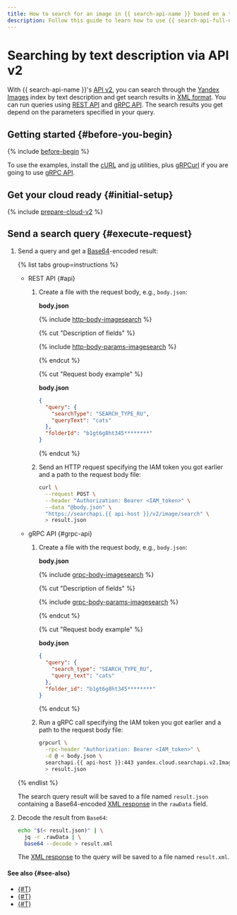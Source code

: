 ```yaml
---
title: How to search for an image in {{ search-api-name }} based on a text description via API v2
description: Follow this guide to learn how to use {{ search-api-full-name }}'s API v2 interface to send text search queries and get search results in XML or HTML format in deferred (asynchronous) mode.
---
```


# Searching by text description via API v2

With {{ search-api-name }}'s [API v2](../concepts/index.md#api-v2), you can search through the [Yandex Images](https://yandex.ru/images) index by text description and get search results in [XML format](../concepts/image-search.md#xml-response-format). You can run queries using [REST API](../api-ref/) and [gRPC API](../api-ref/grpc/). The search results you get depend on the parameters specified in your query.

## Getting started {#before-you-begin}

{% include [before-begin](../../_tutorials/_tutorials_includes/before-you-begin.md) %}

To use the examples, install the [cURL](https://curl.haxx.se) and [jq](https://stedolan.github.io/jq) utilities, plus [gRPCurl](https://github.com/fullstorydev/grpcurl) if you are going to use [gRPC API](../api-ref/grpc/).

## Get your cloud ready {#initial-setup}

{% include [prepare-cloud-v2](../../_includes/search-api/prepare-cloud-v2.md) %}

## Send a search query {#execute-request}

1. Send a query and get a [Base64](https://en.wikipedia.org/wiki/Base64)-encoded result:

    {% list tabs group=instructions %}

    - REST API {#api}

      1. Create a file with the request body, e.g., `body.json`:

          **body.json**

          {% include [http-body-imagesearch](../../_includes/search-api/http-body-imagesearch.md) %}

          {% cut "Description of fields" %}

          {% include [http-body-params-imagesearch](../../_includes/search-api/http-body-params-imagesearch.md) %}

          {% endcut %}

          {% cut "Request body example" %}

          **body.json**

          ```json
          {
            "query": {
              "searchType": "SEARCH_TYPE_RU",
              "queryText": "cats"
            },
            "folderId": "b1gt6g8ht345********"
          }
          ```

          {% endcut %}

      1. Send an HTTP request specifying the IAM token you got earlier and a path to the request body file:

          ```bash
          curl \
            --request POST \
            --header "Authorization: Bearer <IAM_token>" \
            --data "@body.json" \
            "https://searchapi.{{ api-host }}/v2/image/search" \
            > result.json
          ```

    - gRPC API {#grpc-api}

      1. Create a file with the request body, e.g., `body.json`:

          **body.json**

          {% include [grpc-body-imagesearch](../../_includes/search-api/grpc-body-imagesearch.md) %}

          {% cut "Description of fields" %}

          {% include [grpc-body-params-imagesearch](../../_includes/search-api/grpc-body-params-imagesearch.md) %}

          {% endcut %}

          {% cut "Request body example" %}

          **body.json**

          ```json
          {
            "query": {
              "search_type": "SEARCH_TYPE_RU",
              "query_text": "cats"
            },
            "folder_id": "b1gt6g8ht345********"
          }
          ```

          {% endcut %}

      1. Run a gRPC call specifying the IAM token you got earlier and a path to the request body file:

          ```bash
          grpcurl \
            -rpc-header "Authorization: Bearer <IAM_token>" \
            -d @ < body.json \
            searchapi.{{ api-host }}:443 yandex.cloud.searchapi.v2.ImageSearchService/Search \
            > result.json
          ```

    {% endlist %}

    The search query result will be saved to a file named `result.json` containing a Base64-encoded [XML response](../concepts/image-search.md#xml-response-format) in the `rawData` field.

1. Decode the result from `Base64`:

    ```bash
    echo "$(< result.json)" | \
      jq -r .rawData | \
      base64 --decode > result.xml
    ```

    The [XML response](../concepts/image-search.md#xml-response-format) to the query will be saved to a file named `result.xml`.

#### See also {#see-also}

* [{#T}](./search-images-by-pic.md)
* [{#T}](../concepts/image-search.md)
* [{#T}](../api-ref/authentication.md)